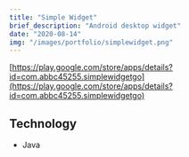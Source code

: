 ```yaml
---
title: "Simple Widget"
brief_description: "Android desktop widget"
date: "2020-08-14"
img: "/images/portfolio/simplewidget.png"
---
```



[https://play.google.com/store/apps/details?id=com.abbc45255.simplewidgetgo](https://play.google.com/store/apps/details?id=com.abbc45255.simplewidgetgo)

## Technology

* Java